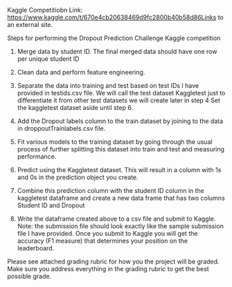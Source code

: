 Kaggle Competitiobn Link: https://www.kaggle.com/t/670e4cb20638469d9fc2800b40b58d86Links to an external site. 

Steps for performing the Dropout Prediction Challenge Kaggle competition
 
1. Merge data by student ID. The final merged data should have one row per unique student ID
 
2. Clean data and perform feature engineering.
  
3. Separate the data into training and test based on test IDs I have provided in testids.csv file. We will call the test dataset Kaggletest just to differentiate it from other test datasets we will create later in step 4 Set the kaggletest dataset aside until step 6.
  
5. Add the Dropout labels column to the train dataset by joining to the data in droppoutTrainlabels.csv file.
  
6. Fit various models to the training dataset by going through the usual process of further splitting this dataset into train and test and measuring performance.
  
7. Predict using the Kaggletest dataset. This will result in a column with 1s and 0s in the prediction object you create.
 
8. Combine this prediction column with the student ID column in the kaggletest dataframe and create a new data frame that has two columns Student ID and Dropout
   
9. Write the dataframe created above to a csv file and submit to Kaggle. Note: the submission file should look exactly like the sample submission file I have provided. Once you submit to Kaggle you will get the accuracy (F1 measure) that determines your position on the leaderboard. 
 
Please see attached grading rubric for how you the project will be graded. Make sure you address everything in the grading rubric to get the best possible grade.
